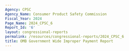 ```yaml
---
Agency: CPSC
Agency_Name: Consumer Product Safety Commission
Fiscal_Year: 2024
Page_Name: 2024_CPSC_6
Report_Id: '6'
layout: congressional-reports
permalink: /resources/congressional-reports/2024_CPSC_6
title: OMB Government Wide Improper Payment Report
---
```

